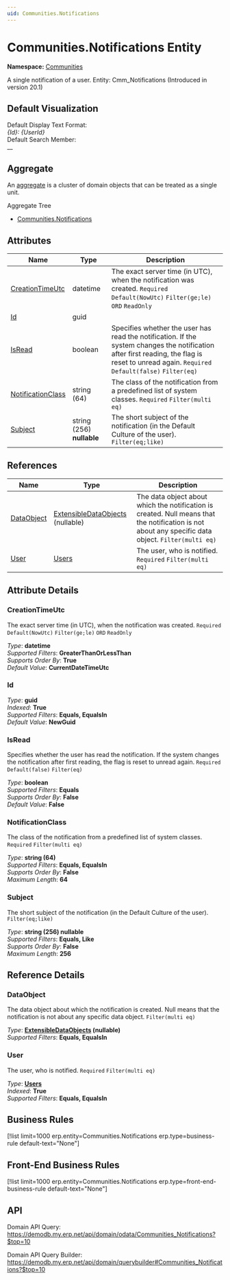 ```yaml
---
uid: Communities.Notifications
---
```

# Communities.Notifications Entity

**Namespace:** [Communities](Communities.md)  

A single notification of a user. Entity: Cmm_Notifications (Introduced in version 20.1)

## Default Visualization
Default Display Text Format:  
_{Id}: {UserId}_  
Default Search Member:  
__  

## Aggregate
An [aggregate](https://docs.erp.net/tech/advanced/concepts/aggregates.html) is a cluster of domain objects that can be treated as a single unit.  

Aggregate Tree  
* [Communities.Notifications](Communities.Notifications.md)  

## Attributes

| Name | Type | Description |
| ---- | ---- | --- |
| [CreationTimeUtc](Communities.Notifications.md#creationtimeutc) | datetime | The exact server time (in UTC), when the notification was created. `Required` `Default(NowUtc)` `Filter(ge;le)` `ORD` `ReadOnly` 
| [Id](Communities.Notifications.md#id) | guid |  
| [IsRead](Communities.Notifications.md#isread) | boolean | Specifies whether the user has read the notification. If the system changes the notification after first reading, the flag is reset to unread again. `Required` `Default(false)` `Filter(eq)` 
| [NotificationClass](Communities.Notifications.md#notificationclass) | string (64) | The class of the notification from a predefined list of system classes. `Required` `Filter(multi eq)` 
| [Subject](Communities.Notifications.md#subject) | string (256) __nullable__ | The short subject of the notification (in the Default Culture of the user). `Filter(eq;like)` 

## References

| Name | Type | Description |
| ---- | ---- | --- |
| [DataObject](Communities.Notifications.md#dataobject) | [ExtensibleDataObjects](Systems.Core.ExtensibleDataObjects.md) (nullable) | The data object about which the notification is created. Null means that the notification is not about any specific data object. `Filter(multi eq)` |
| [User](Communities.Notifications.md#user) | [Users](Systems.Security.Users.md) | The user, who is notified. `Required` `Filter(multi eq)` |


## Attribute Details

### CreationTimeUtc

The exact server time (in UTC), when the notification was created. `Required` `Default(NowUtc)` `Filter(ge;le)` `ORD` `ReadOnly`

_Type_: **datetime**  
_Supported Filters_: **GreaterThanOrLessThan**  
_Supports Order By_: **True**  
_Default Value_: **CurrentDateTimeUtc**  

### Id

_Type_: **guid**  
_Indexed_: **True**  
_Supported Filters_: **Equals, EqualsIn**  
_Default Value_: **NewGuid**  

### IsRead

Specifies whether the user has read the notification. If the system changes the notification after first reading, the flag is reset to unread again. `Required` `Default(false)` `Filter(eq)`

_Type_: **boolean**  
_Supported Filters_: **Equals**  
_Supports Order By_: **False**  
_Default Value_: **False**  

### NotificationClass

The class of the notification from a predefined list of system classes. `Required` `Filter(multi eq)`

_Type_: **string (64)**  
_Supported Filters_: **Equals, EqualsIn**  
_Supports Order By_: **False**  
_Maximum Length_: **64**  

### Subject

The short subject of the notification (in the Default Culture of the user). `Filter(eq;like)`

_Type_: **string (256) __nullable__**  
_Supported Filters_: **Equals, Like**  
_Supports Order By_: **False**  
_Maximum Length_: **256**  


## Reference Details

### DataObject

The data object about which the notification is created. Null means that the notification is not about any specific data object. `Filter(multi eq)`

_Type_: **[ExtensibleDataObjects](Systems.Core.ExtensibleDataObjects.md) (nullable)**  
_Supported Filters_: **Equals, EqualsIn**  

### User

The user, who is notified. `Required` `Filter(multi eq)`

_Type_: **[Users](Systems.Security.Users.md)**  
_Indexed_: **True**  
_Supported Filters_: **Equals, EqualsIn**  



## Business Rules

[!list limit=1000 erp.entity=Communities.Notifications erp.type=business-rule default-text="None"]

## Front-End Business Rules

[!list limit=1000 erp.entity=Communities.Notifications erp.type=front-end-business-rule default-text="None"]

## API

Domain API Query:
<https://demodb.my.erp.net/api/domain/odata/Communities_Notifications?$top=10>

Domain API Query Builder:
<https://demodb.my.erp.net/api/domain/querybuilder#Communities_Notifications?$top=10>

